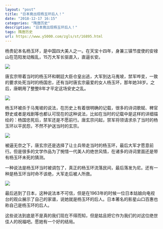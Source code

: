 ```yaml
---
layout: "post"
title: "日本竟出现杨玉环后人！"
date: "2018-12-17 16:15"
categories: "隋唐历史"
description: "日本竟出现杨玉环后人！"
tags: 隋唐历史
url: https://www.y5000.com/zgls/st/16895.html
---
```






杨贵妃本名杨玉环，是中国四大美人之一。在天宝十四年，身兼三镇节度使的安禄山在范阳发动叛乱，15万大军长驱直入，直逼长安。

![](https://img.y5000.com/uploads/allimg/170314/132055N09-0.jpg)

唐玄宗带着当时的杨玉环和朝廷大臣仓皇出逃，大军到达马嵬坡，禁军哗变，一致的要求处死当时的杨国忠，还有当时唐玄宗最爱的女人杨玉环，那年她38岁。之后，唐朝用了整整8年才平定这场安史之乱。

![](https://img.y5000.com/uploads/allimg/170314/8-1F314131F6102.jpg)

杨玉环被杀于马嵬坡的说法，在历史上有着很明确的记载，很多的诗词歌赋、稗官野史或者是戏剧等也都认可现在的这种说法，比如在当时的记载中是这样的详细描绘的：杨国忠死后，禁军还是不愿前行。唐玄宗问起，禁军将领请求杀了当时的杨玉环以平民怨，不然不护送当时的玄宗。

![](https://img.y5000.com/uploads/allimg/170314/8-1F314131G5M9.jpg)

被逼无奈之下，唐玄宗还是选择了让士兵带走当时的杨玉环，最后大军才愿意前行。但是很多的文学作品为了惋惜一代美人的绝世风情，在诸多的诗词里面还是带有杨玉环未死的猜测。

一种说法是杨玉环当时被调包了，真正的杨玉环流落民间，最后落发为尼。还有一种是杨玉环当时命不该绝，大军走后被人所救。

![](https://img.y5000.com/uploads/allimg/170314/8-1F314131H5525.jpg)

最后逃到了日本，这种说法本不可信，但是在1963年的时候一位日本姑娘向电视台的观众展示了自己的家谱，说她就是杨玉环的后人。日本著名的影星山口百惠也称自己是杨玉环的后人。

这些说法到底是不是真的我们现在不得而知，但是姑且把它作为我们的对这位绝世佳人的祝福吧。愿她有一个好的结局。
